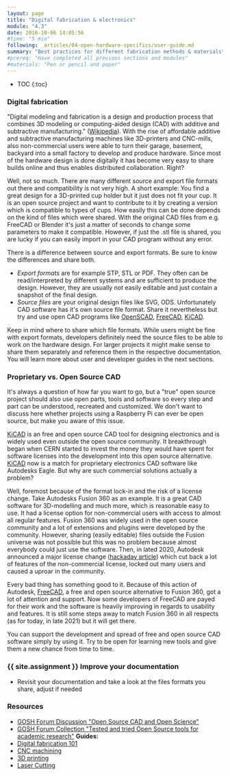 ```yaml
---
layout: page
title: "Digital fabrication & electronics"
module: "4.3"
date: 2016-10-06 14:05:56
#time: "5 min"
following: _articles/04-open-hardware-specifics/user-guide.md
summary: "Best practices for different fabrication methods & materials"
#prereq: "Have completed all previous sections and modules"
#materials: "Pen or pencil and paper"
---
```

* TOC
{:toc}


### Digital fabrication

"Digital modeling and fabrication is a design and production process that combines 3D modeling or computing-aided design (CAD) with additive and subtractive manufacturing." ([Wikipedia](https://en.wikipedia.org/wiki/Digital_modeling_and_fabrication)). With the rise of affordable additive and subtractive manufacturing machines like 3D-printers and CNC-mills, also non-commercial users were able to turn their garage, basement, backyard into a small factory to develop and produce hardware. Since most of the hardware design is done digitally it has become very easy to share builds online and thus enables distributed collaboration. Right?

Well, not so much. There are many different source and export file formats out there and compatibility is not very high. A short example: You find a great design for a 3D-printed cup holder but it just does not fit your cup. It is an open source project and want to contribute to it by creating a version which is compatible to types of cups. How easily this can be done depends on the kind of files which were shared. With the original CAD files from e.g. FreeCAD or Blender it's just a matter of seconds to change some parameters to make it compatible. However, if just the .stl file is shared, you are lucky if you can easily import in your CAD program without any error.

There is a difference between source and export formats. Be sure to know the differences and share both.
- *Export formats* are for example STP, STL or PDF. They often can be read/interpreted by different systems and are sufficient to produce the design. However, they are usually not easily editable and just contain a snapshot of the final design.
- *Source files* are your original design files like SVG, ODS. Unfortunately CAD software has it's own source file format. Share it nevertheless but try and use open CAD programs like [OpenSCAD](https://openscad.org/), [FreeCAD](https://www.freecadweb.org/), [KiCAD](https://www.kicad.org/).

Keep in mind where to share which file formats. While users might be fine with export formats, developers definitely need the source files to be able to work on the hardware design. For larger projects it might make sense to share them separately and reference them in the respective documentation. You will learn more about user and developer guides in the next sections.

### Proprietary vs. Open Source CAD

It's always a question of how far you want to go, but a "true" open source project should also use open parts, tools and software so every step and part can be understood, recreated and customized. We don't want to discuss here whether projects using a Raspberry Pi can ever be open source, but make you aware of this issue.

[KiCAD](https://www.kicad.org/) is an free and open source CAD tool for designing electronics and is widely used even outside the open source community. It breakthrough began when CERN started to invest the money they would have spent for software licenses into the development into this open source alternative. [KiCAD](https://www.kicad.org/) now is a match for proprietary electronics CAD software like Autodesks Eagle. But why are such commercial solutions actually a problem?

Well, foremost because of the format lock-in and the risk of a license change. Take Autodesks Fusion 360 as an example. It is a great CAD software for 3D-modelling and much more, which is reasonable easy to use. It had a license option for non-commercial users with access to almost all regular features. Fusion 360 was widely used in the open source community and a lot of extensions and plugins were developed by the community. However, sharing (easily editable) files outside the Fusion universe was not possible but this was no problem because almost everybody could just use the software. Then, in lated 2020, Autodesk announced a major license change ([hackaday article](https://hackaday.com/2020/09/16/autodesk-announces-major-changes-to-fusion-360-personal-use-license-terms/)) which cut back a lot of features of the non-commercial license, locked out many users and caused a uproar in the community.

Every bad thing has something good to it. Because of this action of Autodesk, [FreeCAD](https://www.freecadweb.org/), a free and open source alternative to Fusion 360, got a lot of attention and support. Now some developers of FreeCAD are payed for their work and the software is heavily improving in regards to usability and features. It is still some steps away to match Fusion 360 in all respects (as for today, in late 2021) but it will get there.

You can support the development and spread of free and open source CAD software simply by using it. Try to be open for learning new tools and give them a new chance from time to time.


### {{ site.assignment }} Improve your documentation 
- Revisit your documentation and take a look at the files formats you share, adjust if needed

### Resources
- [GOSH Forum Discussion "Open Source CAD and Open Science"](https://forum.openhardware.science/t/open-source-cad-and-open-science/2991/)
- [GOSH Forum Collection "Tested and tried Open Source tools for academic research"](https://forum.openhardware.science/t/tested-and-tried-open-source-tools-for-academic-research/3046)
**Guides:**
- [Digital fabrication 101](https://formlabs.com/uk/blog/digital-fabrication-101/)
- [CNC machining](https://get-it-made.co.uk/guides/cnc-machining-guide/)
- [3D printing](https://3dprintingindustry.com/3d-printing-basics-free-beginners-guide)
- [Laser Cutting](https://makerdesignlab.com/tutorials-tips/laser-cutting-beginners-guide/)
